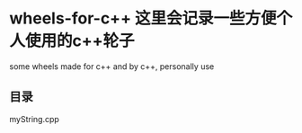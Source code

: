 # wheels-for-c++ 这里会记录一些方便个人使用的c++轮子 
some wheels made for c++ and by c++, personally use

## 目录
myString.cpp</br>
